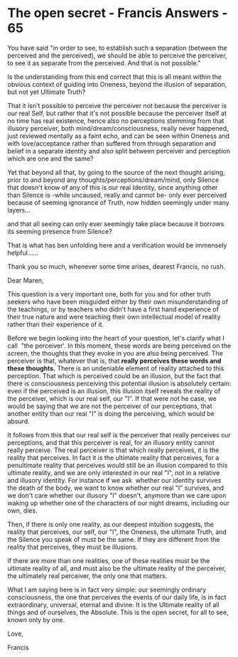 # The open secret - Francis Answers - 65

You have said "in order to see, to establish such a separation (between the perceived and the perceived), we should be able to perceive the perceiver, to see it as separate from the perceived. And that is not possible."

Is the understanding from this end correct that this is all meant within the obvious context of guiding into Oneness, beyond the illusion of separation, but not yet Ultimate Truth?

That it isn't possible to perceive the perceiver not because the perceiver is our real Self, but rather that it's not possible because the perceiver itself at no time has real existence, hence also no perceptions stemming from that illusory perceiver, both mind/dream/consciousness, really never happened, just reviewed mentally as a faint echo, and can be seen within Oneness and with love/acceptance rather than suffered from through separation and belief in a separate identity and also split between perceiver and perception which are one and the same?

Yet that beyond all that, by going to the source of the next thought arising, prior to and beyond any thoughts/perceptions/dream/mind, only Silence that doesn't know of any of this is our real Identity, since anything other than Silence is -while uncaused, really and cannot be- only ever perceived because of seeming ignorance of Truth, now hidden seemingly under many layers...

and that all seeing can only ever seemingly take place because it borrows its seeming presence from Silence?

That is what has ben unfolding here and a verification would be immensely helpful......

Thank you so much, whenever some time arises, dearest Francis, no rush.  

Dear Maren,

This question is a very important one, both for you and for other truth seekers who have been misguided either by their own misunderstanding of the teachings, or by teachers who didn't have a first hand experience of their true nature and were teaching their own intellectual model of reality rather than their experience of it.

Before we begin looking into the heart of your question, let's clarify what I call&nbsp; "the perceiver'. In this moment, these words are being perceived on the screen, the thoughts that they evoke in you are also being perceived. The perceiver is that, whatever that is, that **really perceives these words and these thoughts.** There is an undeniable element of reality attached to this perception. That which is perceived could be an illusion, but the fact that there is consciousness perceiving this potential illusion is absolutely certain: even if the perceived is an illusion, this illusion itself reveals the reality of the perceiver, which is our real self, our "I". If that were not he case, we would be saying that we are not the perceiver of our perceptions, that another entity than our real "I" is doing the perceiving, which would be absurd.

It follows from this that our real self is the perceiver that really perceives our perceptions, and that this perceiver is real, for an illusory entity cannot really perceive. The real perceiver is that which really perceives, it is the reality that perceives. In fact it is the ultimate reality that perceives, for a penultimate reality that perceives would still be an illusion compared to this ultimate reality, and we are only interested in our real "I", not in a relative and illusory identity. For instance if we ask&nbsp; whether our identity survives the death of the body, we want to know whether our real "I" survives, and we don't care whether our illusory "I" doesn't, anymore than we care upon waking up whether one of the characters of our night dreams, including our own, dies.

Then, if there is only one reality, as our deepest intuition suggests, the reality that perceives, our self, our "I", the Oneness, the ultimate Truth, and the Silence you speak of must be the same. If they are different from the reality that perceives, they must be illusions.

If there are more than one realities, one of these realities must be the ultimate reality of all, and must also be the ultimate reality of the perceiver, the ultimately real perceiver, the only one that matters.

What I am saying here is in fact very simple: our seemingly ordinary consciousness, the one that perceives the events of our daily life, is in fact extraordinary, universal, eternal and divine. It is the Ultimate reality of all things and of ourselves, the Absolute. This is the open secret, for all to see, known only by one.

Love,

Francis

